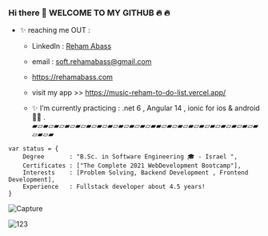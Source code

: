 ### Hi there 👋  WELCOME TO MY GITHUB 🔥 🔥 
- ✨ reaching me OUT :
    - LinkedIn  : [Reham Abass  ](https://www.linkedin.com/in/rehamabass/)
    - email : soft.rehamabass@gmail.com
    - https://rehamabass.com
    - visit my app >> https://music-reham-to-do-list.vercel.app/


    - ✨ I’m currently practicing :  .net 6 , Angular 14 , ionic for ios & android 📲📲 .
▰▱▰▱▰▱▰▱▰▱▰▱▰▱▰▱▰▱▰▱▰▱▰▰▱▰▱▰▱▰▱▰▱▰▱▰▱▰▱▰▱▰▱▰▱▰
````
var status = { 
    Degree       : "B.Sc. in Software Engineering 🎓 - Israel ",
    Certificates : ["The Complete 2021 WebDevelopment Bootcamp"],
    Interests    : [Problem Solving, Backend Development , Frontend Development],
    Experience   : Fullstack developer about 4.5 years!
}
````


![Capture](https://github.com/user-attachments/assets/3c3c5d93-acb7-46de-967d-1930d7d9bddf)


![123](https://github.com/user-attachments/assets/988938ca-b9dc-482d-be7a-60671b1e779e)
